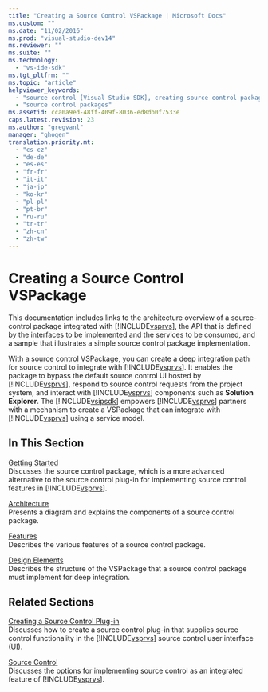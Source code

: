 ```yaml
---
title: "Creating a Source Control VSPackage | Microsoft Docs"
ms.custom: ""
ms.date: "11/02/2016"
ms.prod: "visual-studio-dev14"
ms.reviewer: ""
ms.suite: ""
ms.technology: 
  - "vs-ide-sdk"
ms.tgt_pltfrm: ""
ms.topic: "article"
helpviewer_keywords: 
  - "source control [Visual Studio SDK], creating source control packages"
  - "source control packages"
ms.assetid: cca0a9ed-48ff-409f-8036-ed8db0f7533e
caps.latest.revision: 23
ms.author: "gregvanl"
manager: "ghogen"
translation.priority.mt: 
  - "cs-cz"
  - "de-de"
  - "es-es"
  - "fr-fr"
  - "it-it"
  - "ja-jp"
  - "ko-kr"
  - "pl-pl"
  - "pt-br"
  - "ru-ru"
  - "tr-tr"
  - "zh-cn"
  - "zh-tw"
---
```

# Creating a Source Control VSPackage
This documentation includes links to the architecture overview of a source-control package integrated with [!INCLUDE[vsprvs](../../code-quality/includes/vsprvs_md.md)], the API that is defined by the interfaces to be implemented and the services to be consumed, and a sample that illustrates a simple source control package implementation.  
  
 With a source control VSPackage, you can create a deep integration path for source control to integrate with [!INCLUDE[vsprvs](../../code-quality/includes/vsprvs_md.md)]. It enables the package to bypass the default source control UI hosted by [!INCLUDE[vsprvs](../../code-quality/includes/vsprvs_md.md)], respond to source control requests from the project system, and interact with [!INCLUDE[vsprvs](../../code-quality/includes/vsprvs_md.md)] components such as **Solution Explorer**. The [!INCLUDE[vsipsdk](../../extensibility/includes/vsipsdk_md.md)] empowers [!INCLUDE[vsprvs](../../code-quality/includes/vsprvs_md.md)] partners with a mechanism to create a VSPackage that can integrate with [!INCLUDE[vsprvs](../../code-quality/includes/vsprvs_md.md)] using a service model.  
  
## In This Section  
 [Getting Started](../../extensibility/internals/getting-started-with-source-control-vspackages.md)  
 Discusses the source control package, which is a more advanced alternative to the source control plug-in for implementing source control features in [!INCLUDE[vsprvs](../../code-quality/includes/vsprvs_md.md)].  
  
 [Architecture](../../extensibility/internals/source-control-vspackage-architecture.md)  
 Presents a diagram and explains the components of a source control package.  
  
 [Features](../../extensibility/internals/source-control-vspackage-features.md)  
 Describes the various features of a source control package.  
  
 [Design Elements](../../extensibility/internals/source-control-vspackage-design-elements.md)  
 Describes the structure of the VSPackage that a source control package must implement for deep integration.  
  
## Related Sections  
 [Creating a Source Control Plug-in](../../extensibility/internals/creating-a-source-control-plug-in.md)  
 Discusses how to create a source control plug-in that supplies source control functionality in the [!INCLUDE[vsprvs](../../code-quality/includes/vsprvs_md.md)] source control user interface (UI).  
  
 [Source Control](../../extensibility/internals/source-control.md)  
 Discusses the options for implementing source control as an integrated feature of [!INCLUDE[vsprvs](../../code-quality/includes/vsprvs_md.md)].